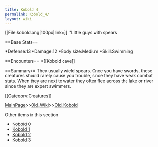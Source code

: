 ```yaml
---
title: Kobold 4
permalink: Kobold_4/
layout: wiki
---
```

[[File:kobold.png|100px|link=]] ''Little guys with spears

==Base Stats==

*Defense:13
*Damage:12
*Body size:Medium
*Skill:Swimming

==Encounters==
*[[Kobold cave]]

==Summary==
They usually wield spears. Once you have swords, these creatures should rarely cause you trouble, since they have weak combat stats. When they are next to water they often flee across the lake or river since they are expert swimmers.

[[Category:Creatures]]

[MainPage](/keeperrl_wiki/ "wikilink")>>[Old_Wiki](/keeperrl_wiki/Old_Wiki "wikilink")>>[Old_Kobold](/keeperrl_wiki/Old_Kobold "wikilink")

Other items in this section
-    [Kobold 0](/keeperrl_wiki/Kobold_0 "wikilink")
-    [Kobold 1](/keeperrl_wiki/Kobold_1 "wikilink")
-    [Kobold 2](/keeperrl_wiki/Kobold_2 "wikilink")
-    [Kobold 3](/keeperrl_wiki/Kobold_3 "wikilink")
